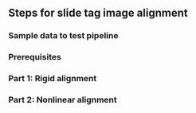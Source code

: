 ## Steps for slide tag image alignment

### Sample data to test pipeline

### Prerequisites

### Part 1: Rigid alignment

### Part 2: Nonlinear alignment
